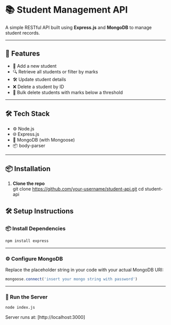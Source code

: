 # 📚 Student Management API

A simple RESTful API built using **Express.js** and **MongoDB** to manage student records.

---

## 🚀 Features

- 📝 Add a new student
- 🔍 Retrieve all students or filter by marks
- 🛠️ Update student details
- ❌ Delete a student by ID
- 🧹 Bulk delete students with marks below a threshold

---

## 🛠️ Tech Stack

- ⚙️ Node.js
- 🌐 Express.js
- 🍃 MongoDB (with Mongoose)
- 📦 body-parser

---

## 📦 Installation

1. **Clone the repo**  
   git clone https://github.com/your-username/student-api.git
   cd student-api



## 🛠️ Setup Instructions

### 📦 Install Dependencies
```bash
npm install express
```

---

### ⚙️ Configure MongoDB
Replace the placeholder string in your code with your actual MongoDB URI:
```js
mongoose.connect('insert your mongo string with password')
```

---

### 🚀 Run the Server
```bash
node index.js
```

Server runs at: [http://localhost:3000]

